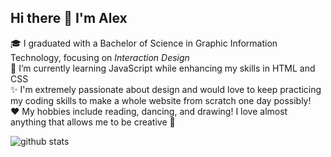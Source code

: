 ## Hi there 👋 I'm Alex

<!--
**adbenke/adbenke** is a ✨ _special_ ✨ repository because its `README.md` (this file) appears on your GitHub profile.

Here are some ideas to get you started:

- 🔭 I’m currently working on ...
- 🌱 I’m currently learning ...
- 👯 I’m looking to collaborate on ...
- 🤔 I’m looking for help with ...
- 💬 Ask me about ...
- 📫 How to reach me: ...
- 😄 Pronouns: ...
- ⚡ Fun fact: ...
-->
🎓 I graduated with a Bachelor of Science in Graphic Information Technology, focusing on *Interaction Design* <br>
🌱 I’m currently learning JavaScript while enhancing my skills in HTML and CSS <br>
✨ I'm extremely passionate about design and would love to keep practicing my coding skills to make a whole website from scratch one day possibly! <br>
❤️ My hobbies include reading, dancing, and drawing! I love almost anything that allows me to be creative 🥳

![github stats](https://github-readme-stats.vercel.app/api?username=adbenke&include_all_commits=true&count_private=true&show_icons=true&line_height=20&title_color=B84925&icon_color=E97424&text_color=F2F2F2&bg_color=0,111111,333333 "my Github Stats")
<!--
